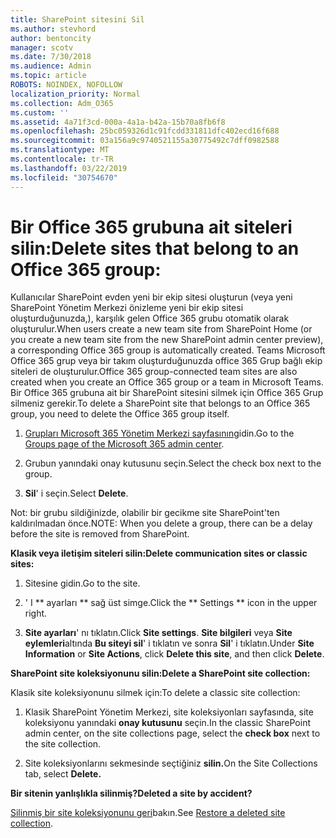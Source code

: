 ```yaml
---
title: SharePoint sitesini Sil
ms.author: stevhord
author: bentoncity
manager: scotv
ms.date: 7/30/2018
ms.audience: Admin
ms.topic: article
ROBOTS: NOINDEX, NOFOLLOW
localization_priority: Normal
ms.collection: Adm_O365
ms.custom: ''
ms.assetid: 4a71f3cd-000a-4a1a-b42a-15b70a8fb6f8
ms.openlocfilehash: 25bc059326d1c91fcdd331811dfc402ecd16f688
ms.sourcegitcommit: 03a156a9c9740521155a30775492c7dff0982588
ms.translationtype: MT
ms.contentlocale: tr-TR
ms.lasthandoff: 03/22/2019
ms.locfileid: "30754670"
---
```

# <a name="delete-sites-that-belong-to-an-office-365-group"></a><span data-ttu-id="c809d-102">Bir Office 365 grubuna ait siteleri silin:</span><span class="sxs-lookup"><span data-stu-id="c809d-102">Delete sites that belong to an Office 365 group:</span></span>

<span data-ttu-id="c809d-103">Kullanıcılar SharePoint evden yeni bir ekip sitesi oluşturun (veya yeni SharePoint Yönetim Merkezi önizleme yeni bir ekip sitesi oluşturduğunuzda,), karşılık gelen Office 365 grubu otomatik olarak oluşturulur.</span><span class="sxs-lookup"><span data-stu-id="c809d-103">When users create a new team site from SharePoint Home (or you create a new team site from the new SharePoint admin center preview), a corresponding Office 365 group is automatically created.</span></span> <span data-ttu-id="c809d-104">Teams Microsoft Office 365 grup veya bir takım oluşturduğunuzda office 365 Grup bağlı ekip siteleri de oluşturulur.</span><span class="sxs-lookup"><span data-stu-id="c809d-104">Office 365 group-connected team sites are also created when you create an Office 365 group or a team in Microsoft Teams.</span></span> <span data-ttu-id="c809d-105">Bir Office 365 grubuna ait bir SharePoint sitesini silmek için Office 365 Grup silmeniz gerekir.</span><span class="sxs-lookup"><span data-stu-id="c809d-105">To delete a SharePoint site that belongs to an Office 365 group, you need to delete the Office 365 group itself.</span></span> 
  
1. <span data-ttu-id="c809d-106">[Grupları Microsoft 365 Yönetim Merkezi sayfasının](https://portal.office.com/adminportal/home#/groups)gidin.</span><span class="sxs-lookup"><span data-stu-id="c809d-106">Go to the [Groups page of the Microsoft 365 admin center](https://portal.office.com/adminportal/home#/groups).</span></span>
    
2. <span data-ttu-id="c809d-107">Grubun yanındaki onay kutusunu seçin.</span><span class="sxs-lookup"><span data-stu-id="c809d-107">Select the check box next to the group.</span></span>
    
3. <span data-ttu-id="c809d-108">**Sil**' i seçin.</span><span class="sxs-lookup"><span data-stu-id="c809d-108">Select **Delete**.</span></span>
    
<span data-ttu-id="c809d-109">Not: bir grubu sildiğinizde, olabilir bir gecikme site SharePoint'ten kaldırılmadan önce.</span><span class="sxs-lookup"><span data-stu-id="c809d-109">NOTE: When you delete a group, there can be a delay before the site is removed from SharePoint.</span></span>
  
<span data-ttu-id="c809d-110">**Klasik veya iletişim siteleri silin:**</span><span class="sxs-lookup"><span data-stu-id="c809d-110">**Delete communication sites or classic sites:**</span></span>

1. <span data-ttu-id="c809d-111">Sitesine gidin.</span><span class="sxs-lookup"><span data-stu-id="c809d-111">Go to the site.</span></span>
  
2. <span data-ttu-id="c809d-112">' I \*\* ayarları \*\* sağ üst simge.</span><span class="sxs-lookup"><span data-stu-id="c809d-112">Click the \*\* Settings \*\* icon in the upper right.</span></span> 
  
3. <span data-ttu-id="c809d-113">**Site ayarları**' nı tıklatın.</span><span class="sxs-lookup"><span data-stu-id="c809d-113">Click **Site settings**.</span></span> <span data-ttu-id="c809d-114">**Site bilgileri** veya **Site eylemleri**altında **Bu siteyi sil**' i tıklatın ve sonra **Sil**' i tıklatın.</span><span class="sxs-lookup"><span data-stu-id="c809d-114">Under **Site Information** or **Site Actions**, click **Delete this site**, and then click **Delete**.</span></span>
  
<span data-ttu-id="c809d-115">**SharePoint site koleksiyonunu silin:**</span><span class="sxs-lookup"><span data-stu-id="c809d-115">**Delete a SharePoint site collection:**</span></span>

<span data-ttu-id="c809d-116">Klasik site koleksiyonunu silmek için:</span><span class="sxs-lookup"><span data-stu-id="c809d-116">To delete a classic site collection:</span></span>
  
1. <span data-ttu-id="c809d-117">Klasik SharePoint Yönetim Merkezi, site koleksiyonları sayfasında, site koleksiyonu yanındaki **onay kutusunu** seçin.</span><span class="sxs-lookup"><span data-stu-id="c809d-117">In the classic SharePoint admin center, on the site collections page, select the **check box** next to the site collection.</span></span> 
    
2. <span data-ttu-id="c809d-118">Site koleksiyonlarını sekmesinde seçtiğiniz **silin.**</span><span class="sxs-lookup"><span data-stu-id="c809d-118">On the Site Collections tab, select **Delete.**</span></span>
    
<span data-ttu-id="c809d-119">**Bir sitenin yanlışlıkla silinmiş?**</span><span class="sxs-lookup"><span data-stu-id="c809d-119">**Deleted a site by accident?**</span></span>

<span data-ttu-id="c809d-120">[Silinmiş bir site koleksiyonunu geri](https://go.microsoft.com/fwlink/?linkid=867660)bakın.</span><span class="sxs-lookup"><span data-stu-id="c809d-120">See [Restore a deleted site collection](https://go.microsoft.com/fwlink/?linkid=867660).</span></span>
  

